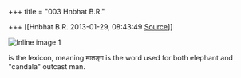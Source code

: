 +++
title = "003 Hnbhat B.R."

+++
[[Hnbhat B.R.	2013-01-29, 08:43:49 [Source](https://groups.google.com/g/samskrita/c/UCWLtbWMCTo)]]



![Inline image 1](https://groups.google.com/group/samskrita/attach/366a70c64c5324d7/image.png?part=0.1)  

  

is the lexicon, meaning मातङ्ग is the word used for both elephant and "candala" outcast man.

  
  

